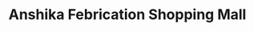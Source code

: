 ---
title: "Anshika Febrication Shopping Mall"
url: /bina/anshika-febrication-shopping-mall/
shop: supermarket
---